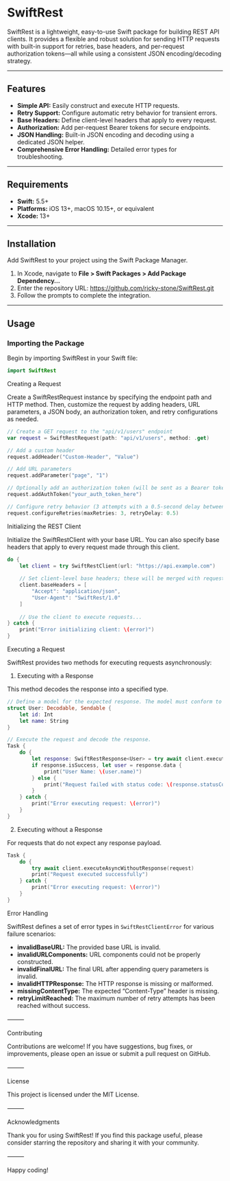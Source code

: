 # SwiftRest

SwiftRest is a lightweight, easy-to-use Swift package for building REST API clients. It provides a flexible and robust solution for sending HTTP requests with built-in support for retries, base headers, and per-request authorization tokens—all while using a consistent JSON encoding/decoding strategy.

---

## Features

- **Simple API:** Easily construct and execute HTTP requests.
- **Retry Support:** Configure automatic retry behavior for transient errors.
- **Base Headers:** Define client-level headers that apply to every request.
- **Authorization:** Add per-request Bearer tokens for secure endpoints.
- **JSON Handling:** Built-in JSON encoding and decoding using a dedicated JSON helper.
- **Comprehensive Error Handling:** Detailed error types for troubleshooting.

---

## Requirements

- **Swift:** 5.5+
- **Platforms:** iOS 13+, macOS 10.15+, or equivalent
- **Xcode:** 13+

---

## Installation

Add SwiftRest to your project using the Swift Package Manager.

1. In Xcode, navigate to **File > Swift Packages > Add Package Dependency…**
2. Enter the repository URL: https://github.com/ricky-stone/SwiftRest.git
3. Follow the prompts to complete the integration.

---

## Usage

### Importing the Package

Begin by importing SwiftRest in your Swift file:

```swift
import SwiftRest
```

Creating a Request

Create a SwiftRestRequest instance by specifying the endpoint path and HTTP method. Then, customize the request by adding headers, URL parameters, a JSON body, an authorization token, and retry configurations as needed.

```swift
// Create a GET request to the "api/v1/users" endpoint
var request = SwiftRestRequest(path: "api/v1/users", method: .get)

// Add a custom header
request.addHeader("Custom-Header", "Value")

// Add URL parameters
request.addParameter("page", "1")

// Optionally add an authorization token (will be sent as a Bearer token)
request.addAuthToken("your_auth_token_here")

// Configure retry behavior (3 attempts with a 0.5-second delay between retries)
request.configureRetries(maxRetries: 3, retryDelay: 0.5)
```

Initializing the REST Client

Initialize the SwiftRestClient with your base URL. You can also specify base headers that apply to every request made through this client.

```swift
do {
    let client = try SwiftRestClient(url: "https://api.example.com")
    
    // Set client-level base headers; these will be merged with request-specific headers.
    client.baseHeaders = [
        "Accept": "application/json",
        "User-Agent": "SwiftRest/1.0"
    ]
    
    // Use the client to execute requests...
} catch {
    print("Error initializing client: \(error)")
}
```

Executing a Request

SwiftRest provides two methods for executing requests asynchronously:

1. Executing with a Response

This method decodes the response into a specified type.

```swift
// Define a model for the expected response. The model must conform to Decodable & Sendable.
struct User: Decodable, Sendable {
    let id: Int
    let name: String
}

// Execute the request and decode the response.
Task {
    do {
        let response: SwiftRestResponse<User> = try await client.executeAsyncWithResponse(request)
        if response.isSuccess, let user = response.data {
            print("User Name: \(user.name)")
        } else {
            print("Request failed with status code: \(response.statusCode)")
        }
    } catch {
        print("Error executing request: \(error)")
    }
}
```

2. Executing without a Response

For requests that do not expect any response payload.

```swift
Task {
    do {
        try await client.executeAsyncWithoutResponse(request)
        print("Request executed successfully")
    } catch {
        print("Error executing request: \(error)")
    }
}
```

Error Handling

SwiftRest defines a set of error types in `SwiftRestClientError` for various failure scenarios:
- **invalidBaseURL:** The provided base URL is invalid.
- **invalidURLComponents:** URL components could not be properly constructed.
- **invalidFinalURL:** The final URL after appending query parameters is invalid.
- **invalidHTTPResponse:** The HTTP response is missing or malformed.
- **missingContentType:** The expected “Content-Type” header is missing.
- **retryLimitReached:** The maximum number of retry attempts has been reached without success.

⸻

Contributing

Contributions are welcome! If you have suggestions, bug fixes, or improvements, please open an issue or submit a pull request on GitHub.

⸻

License

This project is licensed under the MIT License.

⸻

Acknowledgments

Thank you for using SwiftRest! If you find this package useful, please consider starring the repository and sharing it with your community.

⸻

Happy coding!




